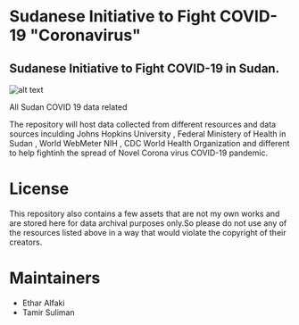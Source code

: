 # Sudanese Initiative to Fight COVID-19 "Coronavirus" 

## Sudanese Initiative to Fight COVID-19 in Sudan.
![alt text](https://github.com/sudancovid19/sdncovid19/blob/master/charts/image.png)

All Sudan COVID 19 data related 

The repository will host data collected from different resources and data sources inculding  Johns Hopkins University , Federal Ministery of Health in Sudan  , World WebMeter  NIH  , CDC World Health Organization and different to help fightinh the spread of Novel Corona virus COVID-19 pandemic.


# License

This repository also contains a few assets that are not my own works and are stored here for data archival purposes only.So please  do not use any of the resources listed above in a way that would violate the copyright of their creators.


# Maintainers
* Ethar Alfaki
* Tamir Suliman
